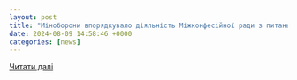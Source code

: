 ```yaml
---
layout: post
title: "Міноборони впорядкувало діяльність Міжконфесійної ради з питань військового капеланства"
date: 2024-08-09 14:58:46 +0000
categories: [news]
---
```


[Читати далі](https://www.armyfm.com.ua/minoborony-vporiadkuvalo-diialnist-mizhkonfesiinoi-rady-z-pytan-viiskovoho-kapelanstva/)
